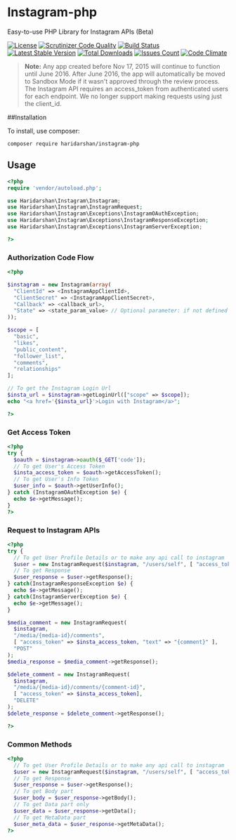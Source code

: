 # Instagram-php
Easy-to-use PHP Library for Instagram APIs (Beta)

[![License](https://img.shields.io/packagist/l/haridarshan/instagram-php.svg?style=flat)](https://packagist.org/packages/haridarshan/instagram-php) [![Scrutinizer Code Quality](https://scrutinizer-ci.com/g/haridarshan/instagram-php/badges/quality-score.png?b=master)](https://scrutinizer-ci.com/g/haridarshan/instagram-php/?branch=master) [![Build Status](https://scrutinizer-ci.com/g/haridarshan/instagram-php/badges/build.png?b=master)](https://scrutinizer-ci.com/g/haridarshan/instagram-php/build-status/master) [![Latest Stable Version](https://img.shields.io/packagist/v/haridarshan/instagram-php.svg)](https://packagist.org/packages/haridarshan/instagram-php) [![Total Downloads](http://img.shields.io/packagist/dm/haridarshan/instagram-php.svg?style=flat)](https://packagist.org/packages/haridarshan/instagram-php) [![Issues Count](https://img.shields.io/github/issues/haridarshan/instagram-php.svg)](https://github.com/haridarshan/instagram-php/issues) [![Code Climate](https://codeclimate.com/github/haridarshan/instagram-php/badges/gpa.svg)](https://codeclimate.com/github/haridarshan/instagram-php)

> **Note:** Any app created before Nov 17, 2015 will continue to function until June 2016. After June 2016, the app will automatically be moved to Sandbox Mode if it wasn't approved through the review process. The Instagram API requires an access_token from authenticated users for each endpoint. We no longer support making requests using just the client_id.

##Installation

To install, use composer:

```
composer require haridarshan/instagram-php
```

## Usage

```php
<?php
require 'vendor/autoload.php';

use Haridarshan\Instagram\Instagram;
use Haridarshan\Instagram\InstagramRequest;
use Haridarshan\Instagram\Exceptions\InstagramOAuthException;
use Haridarshan\Instagram\Exceptions\InstagramResponseException;
use Haridarshan\Instagram\Exceptions\InstagramServerException;

?>
```

### Authorization Code Flow

```php
<?php 

$instagram = new Instagram(array(
  "ClientId" => <InstagramAppClientId>,
  "ClientSecret" => <InstagramAppClientSecret>,
  "Callback" => <callback_url>,
  "State" => <state_param_value> // Optional parameter: if not defined it will generate a random string
));

$scope = [
  "basic",
  "likes",
  "public_content",
  "follower_list", 
  "comments", 
  "relationships"
];

// To get the Instagram Login Url
$insta_url = $instagram->getLoginUrl(["scope" => $scope]);
echo "<a href='{$insta_url}'>Login with Instagram</a>";

?>
```

### Get Access Token

```php
<?php
try {
  $oauth = $instagram->oauth($_GET['code']);
  // To get User's Access Token
  $insta_access_token = $oauth->getAccessToken();
  // To get User's Info Token
  $user_info = $oauth->getUserInfo();
} catch (InstagramOAuthException $e) {
  echo $e->getMessage();
}
?>
```

### Request to Instagram APIs

```php
<?php
try {
  // To get User Profile Details or to make any api call to instagram
  $user = new InstagramRequest($instagram, "/users/self", [ "access_token" => $insta_access_token ]);
  // To get Response
  $user_response = $user->getResponse();
} catch(InstagramResponseException $e) {
  echo $e->getMessage();
} catch(InstagramServerException $e) {
  echo $e->getMessage();
}

$media_comment = new InstagramRequest(
  $instagram,
  "/media/{media-id}/comments", 
  [ "access_token" => $insta_access_token, "text" => "{comment}" ], 
  "POST"
);
$media_response = $media_comment->getResponse();

$delete_comment = new InstagramRequest(
  $instagram,
  "/media/{media-id}/comments/{comment-id}", 
  [ "access_token" => $insta_access_token], 
  "DELETE"
);
$delete_response = $delete_comment->getResponse();

?>
```

### Common Methods 

```php
<?php
  // To get User Profile Details or to make any api call to instagram
  $user = new InstagramRequest($instagram, "/users/self", [ "access_token" => $insta_access_token ]);
  // To get Response
  $user_response = $user->getResponse();
  // To get Body part
  $user_body = $user_response->getBody();
  // To get Data part only
  $user_data = $user_response->getData();
  // To get MetaData part
  $user_meta_data = $user_response->getMetaData();
?>
```
